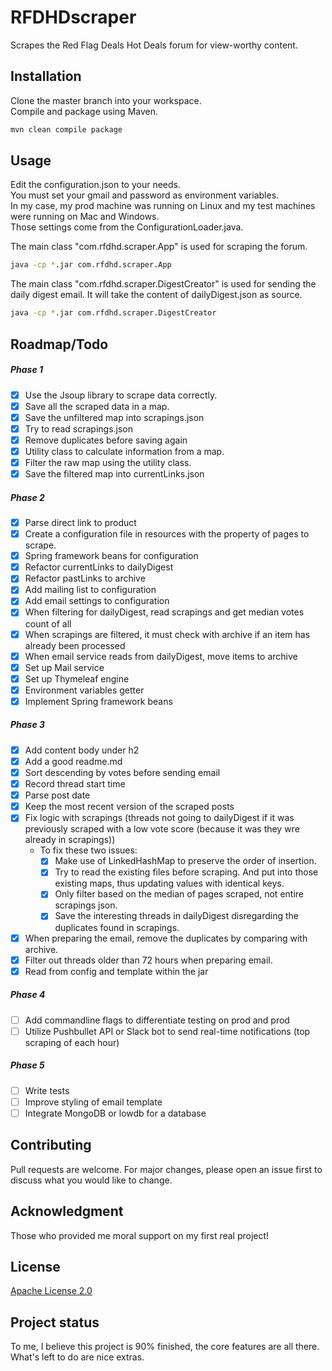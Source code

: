 # RFDHDscraper
Scrapes the Red Flag Deals Hot Deals forum for view-worthy content.

## Installation
Clone the master branch into your workspace.<br>Compile and package using Maven.
```bash
mvn clean compile package
```

## Usage
Edit the configuration.json to your needs.<br>
You must set your gmail and password as environment variables.<br>
In my case, my prod machine was running on Linux and my test machines were running on Mac and Windows.<br>
Those settings come from the ConfigurationLoader.java.

The main class "com.rfdhd.scraper.App" is used for scraping the forum.<br>
```bash
java -cp *.jar com.rfdhd.scraper.App
```
The main class "com.rfdhd.scraper.DigestCreator" is used for sending the daily digest email. It will take the content of dailyDigest.json as source.
```bash
java -cp *.jar com.rfdhd.scraper.DigestCreator
```
## Roadmap/Todo

##### Phase 1
* [x]  Use the Jsoup library to scrape data correctly.
* [x]  Save all the scraped data in a map.
* [x]  Save the unfiltered map into scrapings.json
* [x]  Try to read scrapings.json
* [x]  Remove duplicates before saving again
* [x]  Utility class to calculate information from a map.
* [x]  Filter the raw map using the utility class.
* [x]  Save the filtered map into currentLinks.json

##### Phase 2
* [x]  Parse direct link to product
* [x]  Create a configuration file in resources with the property of pages to scrape.
* [x]  Spring framework beans for configuration
* [x]  Refactor currentLinks to dailyDigest
* [x]  Refactor pastLinks to archive
* [x]  Add mailing list to configuration
* [x]  Add email settings to configuration
* [x]  When filtering for dailyDigest, read scrapings and get median votes count of all
* [x]  When scrapings are filtered, it must check with archive if an item has already been processed
* [x]  When email service reads from dailyDigest, move items to archive
* [x]  Set up Mail service
* [x]  Set up Thymeleaf engine
* [x]  Environment variables getter
* [x]  Implement Spring framework beans 

##### Phase 3
* [x]  Add content body under h2
* [x]  Add a good readme.md
* [x]  Sort descending by votes before sending email
* [x]  Record thread start time
* [x]  Parse post date
* [x]  Keep the most recent version of the scraped posts
* [x]  Fix logic with scrapings (threads not going to dailyDigest if it was previously scraped with a low vote score (because it was they wre already in scrapings))
    *  To fix these two issues: 
        * [x]  Make use of LinkedHashMap to preserve the order of insertion. 
        * [x]  Try to read the existing files before scraping. And put into those existing maps, thus updating values with identical keys.
        * [x]  Only filter based on the median of pages scraped, not entire scrapings json.
        * [x]  Save the interesting threads in dailyDigest disregarding the duplicates found in scrapings. 
* [x]  When preparing the email, remove the duplicates by comparing with archive.
* [x]  Filter out threads older than 72 hours when preparing email.
* [x]  Read from config and template within the jar

##### Phase 4
* [ ]  Add commandline flags to differentiate testing on prod and prod
* [ ]  Utilize Pushbullet API or Slack bot to send real-time notifications (top scraping of each hour)

##### Phase 5
* [ ]  Write tests
* [ ]  Improve styling of email template
* [ ]  Integrate MongoDB or lowdb for a database

## Contributing
Pull requests are welcome. For major changes, please open an issue first to discuss what you would like to change.

## Acknowledgment
Those who provided me moral support on my first real project!

## License
[Apache License 2.0](https://choosealicense.com/licenses/apache-2.0/)

## Project status
To me, I believe this project is 90% finished, the core features are all there. What's left to do are nice extras.